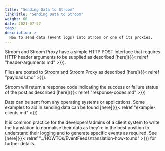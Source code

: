 ```yaml
---
title: "Sending Data to Stroom"
linkTitle: "Sending Data to Stroom"
weight: 60
date: 2021-07-27
tags: 
description: >
  How to send data (event logs) into Stroom or one of its proxies.
---
```


Stroom and Stroom Proxy have a simple HTTP POST interface that requires HTTP header arguments to be supplied as described [here]({{< relref "header-arguments.md" >}}).

Files are posted to Stroom and Stroom Proxy as described [here]({{< relref "payloads.md" >}}).

Stroom will return a response code indicating the success or failure status of the post as described [here]({{< relref "response-codes.md" >}})

Data can be sent from any operating systems or applications.
Some examples to aid in sending data can be found [here]({{< relref "example-clients.md" >}})

It is common practice for the developers/admins of a client system to write the translation to normalise their data as they're in the best position to understand their logging and to generate specific events as required.
See [here]({{< relref "../HOWTOs/EventFeeds/translation-how-to.md" >}}) for further details.
